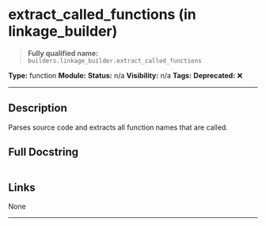 # extract_called_functions (in linkage_builder)
> **Fully qualified name:** `builders.linkage_builder.extract_called_functions`

**Type:** function
**Module:** 
**Status:** n/a
**Visibility:** n/a
**Tags:** 
**Deprecated:** ❌

---

## Description
Parses source code and extracts all function names that are called.

## Full Docstring
```

```

## Links
None

---
